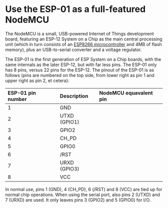 # Use the ESP-01 as a full-featured NodeMCU
The NodeMCU is a small, USB-powered Internet of Things development board, featuring an ESP-12 System on a Chip as the main central processing unit (which in turn consists of an [ESP8266 microcontroller](https://cdn-shop.adafruit.com/product-files/2471/0A-ESP8266__Datasheet__EN_v4.3.pdf) and 4MB of flash memory), plus an USB-to-serial converter and a voltage regulator.

The ESP-01 is the first generation of ESP System on a Chip boards, with the same internals as the later ESP-12, but with far less pins. The ESP-01 only has 8 pins, versus 22 pins for the ESP-12. The pinout of the ESP-01 is as follows (pins are numbered on the top side, from lower right as pin 1 and upper right as pin 2, et cetera): 

| ESP-01 pin number | Description | NodeMCU equavalent pin |
| :---------------- | :---------- | :----------------------|
| 1                 | GND         |                        |
| 2                 | UTXD (GPIO1) |                        |
| 3                 | GPIO2       |                        |
| 4                 | CH_PD       |                        |
| 5                 | GPIO0       |                        |
| 6                 | /RST        |                        |
| 7                 | URXD (GPIO3) |                        |
| 8                 | VCC         |                        |

In normal use, pins 1 (GND), 4 (CH_PD), 6 (/RST) and 8 (VCC) are tied up for normal chip operations. When using the serial port, also pins 2 (UTXD) and 7 (URXD) are used. It only leaves pins 3 (GPIO2) and 5 (GPIO0) for I/O.
